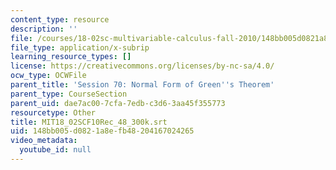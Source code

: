 ```yaml
---
content_type: resource
description: ''
file: /courses/18-02sc-multivariable-calculus-fall-2010/148bb005d0821a8efb48204167024265_MIT18_02SCF10Rec_48_300k.srt
file_type: application/x-subrip
learning_resource_types: []
license: https://creativecommons.org/licenses/by-nc-sa/4.0/
ocw_type: OCWFile
parent_title: 'Session 70: Normal Form of Green''s Theorem'
parent_type: CourseSection
parent_uid: dae7ac00-7cfa-7edb-c3d6-3aa45f355773
resourcetype: Other
title: MIT18_02SCF10Rec_48_300k.srt
uid: 148bb005-d082-1a8e-fb48-204167024265
video_metadata:
  youtube_id: null
---
```

